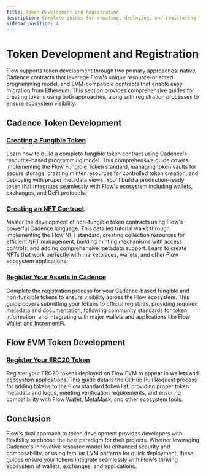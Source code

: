 ```yaml
---
title: Token Development and Registration
description: Complete guides for creating, deploying, and registering tokens on Flow using both Cadence and EVM approaches.
sidebar_position: 4
---
```


# Token Development and Registration

Flow supports token development through two primary approaches: native Cadence contracts that leverage Flow's unique resource-oriented programming model, and EVM-compatible contracts that enable easy migration from Ethereum. This section provides comprehensive guides for creating tokens using both approaches, along with registration processes to ensure ecosystem visibility.

## Cadence Token Development

### [Creating a Fungible Token]

Learn how to build a complete fungible token contract using Cadence's resource-based programming model. This comprehensive guide covers implementing the Flow Fungible Token standard, managing token vaults for secure storage, creating minter resources for controlled token creation, and deploying with proper metadata views. You'll build a production-ready token that integrates seamlessly with Flow's ecosystem including wallets, exchanges, and DeFi protocols.

### [Creating an NFT Contract]

Master the development of non-fungible token contracts using Flow's powerful Cadence language. This detailed tutorial walks through implementing the Flow NFT standard, creating collection resources for efficient NFT management, building minting mechanisms with access controls, and adding comprehensive metadata support. Learn to create NFTs that work perfectly with marketplaces, wallets, and other Flow ecosystem applications.

### [Register Your Assets in Cadence]

Complete the registration process for your Cadence-based fungible and non-fungible tokens to ensure visibility across the Flow ecosystem. This guide covers submitting your tokens to official registries, providing required metadata and documentation, following community standards for token information, and integrating with major wallets and applications like Flow Wallet and IncrementFi.

## Flow EVM Token Development

### [Register Your ERC20 Token]

Register your ERC20 tokens deployed on Flow EVM to appear in wallets and ecosystem applications. This guide details the GitHub Pull Request process for adding tokens to the Flow standard token list, providing proper token metadata and logos, meeting verification requirements, and ensuring compatibility with Flow Wallet, MetaMask, and other ecosystem tools.

## Conclusion

Flow's dual approach to token development provides developers with flexibility to choose the best paradigm for their projects. Whether leveraging Cadence's innovative resource model for enhanced security and composability, or using familiar EVM patterns for quick deployment, these guides ensure your tokens integrate seamlessly with Flow's thriving ecosystem of wallets, exchanges, and applications.

[Creating a Fungible Token]: ./fungible-token-cadence.md
[Creating an NFT Contract]: ./nft-cadence.md
[Register Your Assets in Cadence]: ./register-cadence-assets.md
[Register Your ERC20 Token]: ./register-erc20-token.md
